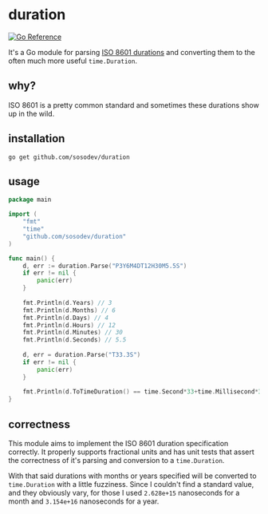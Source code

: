 # duration

[![Go Reference](https://pkg.go.dev/badge/github.com/sosodev/duration.svg)](https://pkg.go.dev/github.com/sosodev/duration)

It's a Go module for parsing [ISO 8601 durations](https://en.wikipedia.org/wiki/ISO_8601#Durations) and converting them to the often much more useful `time.Duration`.

## why?

ISO 8601 is a pretty common standard and sometimes these durations show up in the wild.

## installation

`go get github.com/sosodev/duration`

## usage

```go
package main

import (
	"fmt"
	"time"
	"github.com/sosodev/duration"
)

func main() {
	d, err := duration.Parse("P3Y6M4DT12H30M5.5S")
	if err != nil {
		panic(err)
	}
	
	fmt.Println(d.Years) // 3
	fmt.Println(d.Months) // 6
	fmt.Println(d.Days) // 4
	fmt.Println(d.Hours) // 12
	fmt.Println(d.Minutes) // 30
	fmt.Println(d.Seconds) // 5.5
	
	d, err = duration.Parse("T33.3S")
	if err != nil {
		panic(err)
	}
	
	fmt.Println(d.ToTimeDuration() == time.Second*33+time.Millisecond*300) // true
}
```

## correctness

This module aims to implement the ISO 8601 duration specification correctly. It properly supports fractional units and has unit tests
that assert the correctness of it's parsing and conversion to a `time.Duration`.

With that said durations with months or years specified will be converted to `time.Duration` with a little fuzziness. Since I
couldn't find a standard value, and they obviously vary, for those I used `2.628e+15` nanoseconds for a month and `3.154e+16` nanoseconds for a year.
